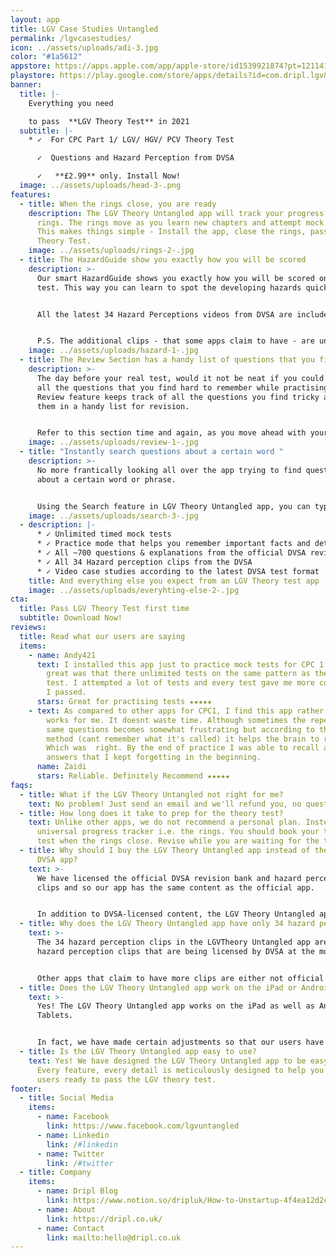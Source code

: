 ```yaml
---
layout: app
title: LGV Case Studies Untangled
permalink: /lgvcasestudies/
icon: ../assets/uploads/adi-3.jpg
color: "#1a5612"
appstore: https://apps.apple.com/app/apple-store/id1539921874?pt=121141503&ct=landing&mt=8
playstore: https://play.google.com/store/apps/details?id=com.dripl.lgv&referrer=utm_source%3Dgoogle%26utm_medium%3Dlanding
banner:
  title: |-
    Everything you need 

    to pass  **LGV Theory Test** in 2021
  subtitle: |-
    * ✓  For CPC Part 1/ LGV/ HGV/ PCV Theory Test

      ✓  Questions and Hazard Perception from DVSA

      ✓   **£2.99** only. Install Now!
  image: ../assets/uploads/head-3-.png
features:
  - title: When the rings close, you are ready
    description: The LGV Theory Untangled app will track your progress in form of
      rings. The rings move as you learn new chapters and attempt mock tests.
      This makes things simple - Install the app, close the rings, pass your LGV
      Theory Test.
    image: ../assets/uploads/rings-2-.jpg
  - title: The HazardGuide show you exactly how you will be scored
    description: >-
      Our smart HazardGuide shows you exactly how you will be scored on the real
      test. This way you can learn to spot the developing hazards quickly.


      All the latest 34 Hazard Perceptions videos from DVSA are included in the LGV Theory Untangled app.


      P.S. The additional clips - that some apps claim to have - are unofficial and often not up to date.
    image: ../assets/uploads/hazard-1-.jpg
  - title: The Review Section has a handy list of questions that you find tricky
    description: >-
      The day before your real test, would it not be neat if you could revise
      all the questions that you find hard to remember while practising? The
      Review feature keeps track of all the questions you find tricky and stores
      them in a handy list for revision.


      Refer to this section time and again, as you move ahead with your practice, to get the best results.
    image: ../assets/uploads/review-1-.jpg
  - title: "Instantly search questions about a certain word "
    description: >-
      No more frantically looking all over the app trying to find questions
      about a certain word or phrase.


      Using the Search feature in LGV Theory Untangled app, you can type a word and you will get a list of questions relevant to that term.
    image: ../assets/uploads/search-3-.jpg
  - description: |-
      * ✓ Unlimited timed mock tests
      * ✓ Practice mode that helps you remember important facts and details
      * ✓ All ~700 questions & explanations from the official DVSA revision bank
      * ✓ All 34 Hazard perception clips from the DVSA
      * ✓ Video case studies according to the latest DVSA test format
    title: And everything else you expect from an LGV Theory test app
    image: ../assets/uploads/everyhting-else-2-.jpg
cta:
  title: Pass LGV Theory Test first time
  subtitle: Download Now!
reviews:
  title: Read what our users are saying
  items:
    - name: Andy421
      text: I installed this app just to practice mock tests for CPC 1. What I found
        great was that there unlimited tests on the same pattern as the real
        test. I attempted a lot of tests and every test gave me more confidence.
        I passed.
      stars: Great for practising tests ★★★★★
    - text: As compared to other apps for CPC1, I find this app rather simple which
        works for me. It doesnt waste time. Although sometimes the repetation of
        same questions becomes somewhat frustrating but according to their
        method (cant remember what it's called) it helps the brain to remember.
        Which was  right. By the end of practice I was able to recall all the
        answers that I kept forgetting in the beginning.
      name: Zaidi
      stars: Reliable. Definitely Recommend ★★★★★
faqs:
  - title: What if the LGV Theory Untangled not right for me?
    text: No problem! Just send an email and we'll refund you, no questions asked.
  - title: How long does it take to prep for the theory test?
    text: Unlike other apps, we do not recommend a personal plan. Instead, we have a
      universal progress tracker i.e. the rings. You should book your theory
      test when the rings close. Revise while you are waiting for the test.
  - title: Why should I buy the LGV Theory Untangled app instead of the official
      DVSA app?
    text: >-
      We have licensed the official DVSA revision bank and hazard perception
      clips and so our app has the same content as the official app.


      In addition to DVSA-licensed content, the LGV Theory Untangled app has exclusive features that are designed to help you over the line. For example - hazard guide, instant search, smart revision and a universal progress tracker.
  - title: Why does the LGV Theory Untangled app have only 34 hazard perception clips?
    text: >-
      The 34 hazard perception clips in the LGVTheory Untangled app are the only
      hazard perception clips that are being licensed by DVSA at the moment.


      Other apps that claim to have more clips are either not official or worse - old clips that are not compatible with the current hazard perception test requirements.
  - title: Does the LGV Theory Untangled app work on the iPad or Android Tablets?
    text: >-
      Yes! The LGV Theory Untangled app works on the iPad as well as Android
      Tablets.


      In fact, we have made certain adjustments so that our users have a pleasant experience with a larger screen.
  - title: Is the LGV Theory Untangled app easy to use?
    text: Yes! We have designed the LGV Theory Untangled app to be easy to use.
      Every feature, every detail is meticulously designed to help you get our
      users ready to pass the LGV theory test.
footer:
  - title: Social Media
    items:
      - name: Facebook
        link: https://www.facebook.com/lgvuntangled
      - name: Linkedin
        link: /#linkedin
      - name: Twitter
        link: /#twitter
  - title: Company
    items:
      - name: Dripl Blog
        link: https://www.notion.so/dripluk/How-to-Unstartup-4f4ea12d2c8b4e97be3fce5667a08d17
      - name: About
        link: https://dripl.co.uk/
      - name: Contact
        link: mailto:hello@dripl.co.uk
---
```

